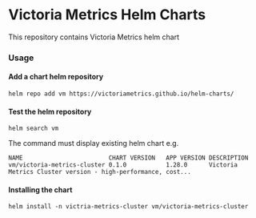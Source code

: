 # Victoria Metrics Helm Charts

This repository contains Victoria Metrics helm chart

### Usage 

#### Add a chart helm repository  
```console
helm repo add vm https://victoriametrics.github.io/helm-charts/
``` 

#### Test the helm repository
 ```console
helm search vm
```
The command must display existing helm chart e.g.
```
NAME                       	CHART VERSION	APP VERSION	DESCRIPTION
vm/victoria-metrics-cluster	0.1.0        	1.28.0     	Victoria Metrics Cluster version - high-performance, cost...
```

#### Installing the chart

```console
helm install -n victria-metrics-cluster vm/victoria-metrics-cluster
```